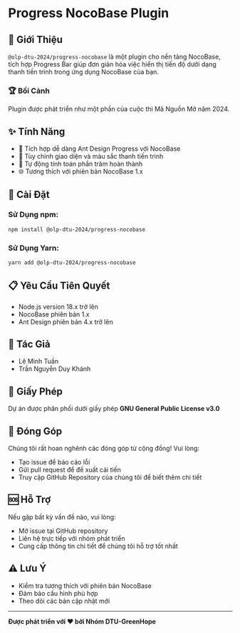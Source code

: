 # Progress NocoBase Plugin

## 🌟 Giới Thiệu

`@olp-dtu-2024/progress-nocobase` là một plugin cho nền tảng NocoBase, tích hợp Progress Bar giúp đơn giản hóa việc hiển thị tiến độ dưới dạng thanh tiến trình trong ứng dụng NocoBase của bạn.

### 🏆 Bối Cảnh
Plugin được phát triển như một phần của cuộc thi Mã Nguồn Mở năm 2024.

## ✨ Tính Năng

- 🔗 Tích hợp dễ dàng Ant Design Progress với NocoBase
- 🎨 Tùy chỉnh giao diện và màu sắc thanh tiến trình
- 🧮 Tự động tính toán phần trăm hoàn thành
- 🌐 Tương thích với phiên bản NocoBase 1.x

## 🚀 Cài Đặt

### Sử Dụng npm:

```bash
npm install @olp-dtu-2024/progress-nocobase
```

### Sử Dụng Yarn:

```bash
yarn add @olp-dtu-2024/progress-nocobase
```

## 📋 Yêu Cầu Tiên Quyết

- Node.js version 18.x trở lên
- NocoBase phiên bản 1.x
- Ant Design phiên bản 4.x trở lên

## 👥 Tác Giả

- Lê Minh Tuấn
- Trần Nguyễn Duy Khánh

## 📄 Giấy Phép

Dự án được phân phối dưới giấy phép **GNU General Public License v3.0**

## 🤝 Đóng Góp

Chúng tôi rất hoan nghênh các đóng góp từ cộng đồng! Vui lòng:

- Tạo issue để báo cáo lỗi
- Gửi pull request để đề xuất cải tiến
- Truy cập GitHub Repository của chúng tôi để biết thêm chi tiết

## 🆘 Hỗ Trợ

Nếu gặp bất kỳ vấn đề nào, vui lòng:
- Mở issue tại GitHub repository
- Liên hệ trực tiếp với nhóm phát triển
- Cung cấp thông tin chi tiết để chúng tôi hỗ trợ tốt nhất

## ⚠️ Lưu Ý

- Kiểm tra tương thích với phiên bản NocoBase
- Đảm bảo cấu hình phù hợp
- Theo dõi các bản cập nhật mới

---

**Được phát triển với ❤️ bởi Nhóm DTU-GreenHope**
